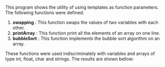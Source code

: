 This program shows the utility of using templates as function parameters. The following functions were defined:

1. **swapping** : This function swaps the values of two variables with each other.
2. **printArray** : This function print all the elements of an array on one line.
3. **bubbleSort** : This function implements the bubble sort algorithm on an array.

These functions were used indiscriminately with variables and arrays of type int, float, char and strings. The results are shown bellow:

